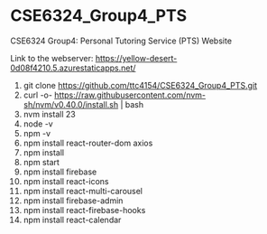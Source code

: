 # CSE6324_Group4_PTS
CSE6324 Group4: Personal Tutoring Service (PTS) Website

Link to the webserver: https://yellow-desert-0d08f4210.5.azurestaticapps.net/

1. git clone https://github.com/ttc4154/CSE6324_Group4_PTS.git
2. curl -o- https://raw.githubusercontent.com/nvm-sh/nvm/v0.40.0/install.sh | bash
3. nvm install 23
4. node -v
5. npm -v
6. npm install react-router-dom axios
7. npm install
8. npm start
9. npm install firebase
10. npm install react-icons
11. npm install react-multi-carousel
12. npm install firebase-admin
13. npm install react-firebase-hooks
14. npm install react-calendar
